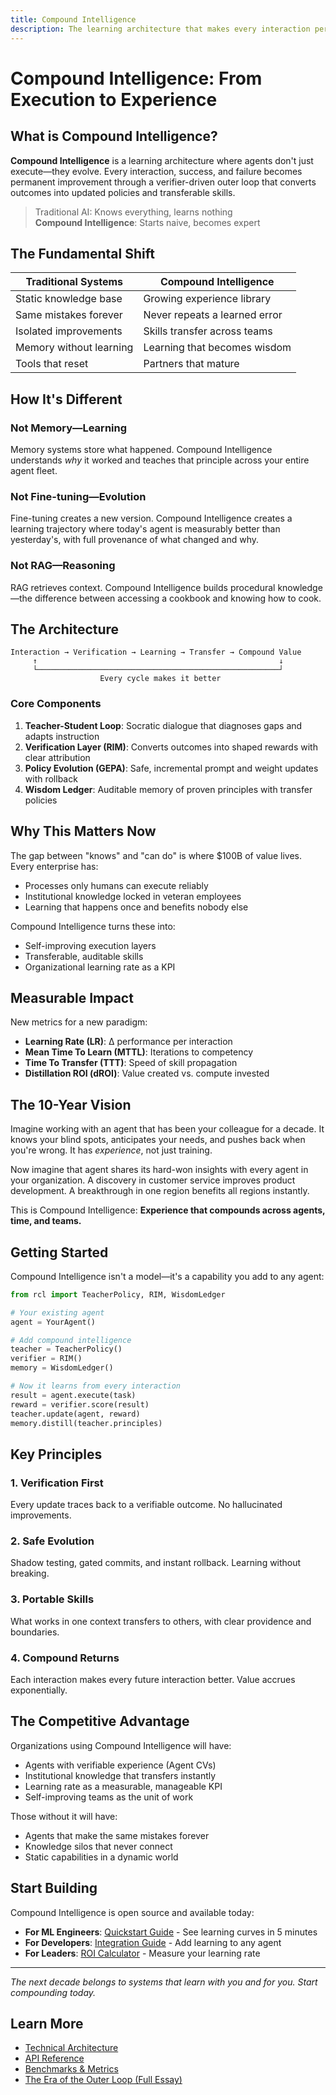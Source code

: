 ```yaml
---
title: Compound Intelligence
description: The learning architecture that makes every interaction permanently better
---
```


# Compound Intelligence: From Execution to Experience

## What is Compound Intelligence?

**Compound Intelligence** is a learning architecture where agents don't just execute—they evolve. Every interaction, success, and failure becomes permanent improvement through a verifier-driven outer loop that converts outcomes into updated policies and transferable skills.

> Traditional AI: Knows everything, learns nothing  
> **Compound Intelligence**: Starts naive, becomes expert

## The Fundamental Shift

| Traditional Systems | Compound Intelligence |
|-------------------|----------------------|
| Static knowledge base | Growing experience library |
| Same mistakes forever | Never repeats a learned error |
| Isolated improvements | Skills transfer across teams |
| Memory without learning | Learning that becomes wisdom |
| Tools that reset | Partners that mature |

## How It's Different

### Not Memory—Learning
Memory systems store what happened. Compound Intelligence understands *why* it worked and teaches that principle across your entire agent fleet.

### Not Fine-tuning—Evolution
Fine-tuning creates a new version. Compound Intelligence creates a learning trajectory where today's agent is measurably better than yesterday's, with full provenance of what changed and why.

### Not RAG—Reasoning
RAG retrieves context. Compound Intelligence builds procedural knowledge—the difference between accessing a cookbook and knowing how to cook.

## The Architecture

```
Interaction → Verification → Learning → Transfer → Compound Value
     ↑                                                      ↓
     └──────────────────────────────────────────────────────┘
                    Every cycle makes it better
```

### Core Components

1. **Teacher-Student Loop**: Socratic dialogue that diagnoses gaps and adapts instruction
2. **Verification Layer (RIM)**: Converts outcomes into shaped rewards with clear attribution
3. **Policy Evolution (GEPA)**: Safe, incremental prompt and weight updates with rollback
4. **Wisdom Ledger**: Auditable memory of proven principles with transfer policies

## Why This Matters Now

The gap between "knows" and "can do" is where $100B of value lives. Every enterprise has:
- Processes only humans can execute reliably
- Institutional knowledge locked in veteran employees
- Learning that happens once and benefits nobody else

Compound Intelligence turns these into:
- Self-improving execution layers
- Transferable, auditable skills
- Organizational learning rate as a KPI

## Measurable Impact

New metrics for a new paradigm:

- **Learning Rate (LR)**: Δ performance per interaction
- **Mean Time To Learn (MTTL)**: Iterations to competency
- **Time To Transfer (TTT)**: Speed of skill propagation
- **Distillation ROI (dROI)**: Value created vs. compute invested

## The 10-Year Vision

Imagine working with an agent that has been your colleague for a decade. It knows your blind spots, anticipates your needs, and pushes back when you're wrong. It has *experience*, not just training.

Now imagine that agent shares its hard-won insights with every agent in your organization. A discovery in customer service improves product development. A breakthrough in one region benefits all regions instantly.

This is Compound Intelligence: **Experience that compounds across agents, time, and teams.**

## Getting Started

Compound Intelligence isn't a model—it's a capability you add to any agent:

```python
from rcl import TeacherPolicy, RIM, WisdomLedger

# Your existing agent
agent = YourAgent()

# Add compound intelligence
teacher = TeacherPolicy()
verifier = RIM()
memory = WisdomLedger()

# Now it learns from every interaction
result = agent.execute(task)
reward = verifier.score(result)
teacher.update(agent, reward)
memory.distill(teacher.principles)
```

## Key Principles

### 1. Verification First
Every update traces back to a verifiable outcome. No hallucinated improvements.

### 2. Safe Evolution
Shadow testing, gated commits, and instant rollback. Learning without breaking.

### 3. Portable Skills
What works in one context transfers to others, with clear providence and boundaries.

### 4. Compound Returns
Each interaction makes every future interaction better. Value accrues exponentially.

## The Competitive Advantage

Organizations using Compound Intelligence will have:
- Agents with verifiable experience (Agent CVs)
- Institutional knowledge that transfers instantly
- Learning rate as a measurable, manageable KPI
- Self-improving teams as the unit of work

Those without it will have:
- Agents that make the same mistakes forever
- Knowledge silos that never connect
- Static capabilities in a dynamic world

## Start Building

Compound Intelligence is open source and available today:

- **For ML Engineers**: [Quickstart Guide](../getting-started/quickstart.md) - See learning curves in 5 minutes
- **For Developers**: [Integration Guide](../guides/integration.md) - Add learning to any agent
- **For Leaders**: [ROI Calculator](../guides/roi.md) - Measure your learning rate

---

*The next decade belongs to systems that learn with you and for you. Start compounding today.*

## Learn More

- [Technical Architecture](vllm-integration.md)
- [API Reference](../api-reference/trainers.md)
- [Benchmarks & Metrics](../guides/benchmarks.md)
- [The Era of the Outer Loop (Full Essay)](https://arc.computer/blog/The-Era-of-the-Outer-Loop)